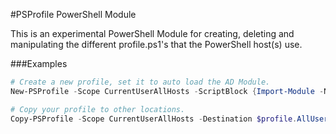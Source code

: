 #PSProfile PowerShell Module

This is an experimental PowerShell Module for creating, deleting and manipulating the different profile.ps1's that the PowerShell host(s) use.

###Examples
```PowerShell
# Create a new profile, set it to auto load the AD Module.
New-PSProfile -Scope CurrentUserAllHosts -ScriptBlock {Import-Module -Name ActiveDirectory}
```

```PowerShell
# Copy your profile to other locations.
Copy-PSProfile -Scope CurrentUserAllHosts -Destination $profile.AllUsersAllHosts
```